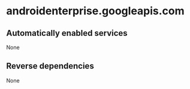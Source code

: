 # androidenterprise.googleapis.com

## Automatically enabled services

None

## Reverse dependencies

None
